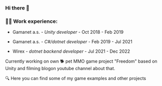 ### Hi there 👋

### 🧑‍💼 Work experience: 
- Gamanet a.s. - _Unity developer_ - Oct 2018 - Feb 2019
* Gamanet a.s. - _C#/dotnet developer_ - Feb 2019 - Jul 2021
+ Wirex - _dotnet backend developer_ - Jul 2021 - Dec 2022

Currently working on own 🐕 pet MMO game project "Freedom" based on Unity and filming blogon youtube channel about that.

🔍 Here you can find some of my game examples and other projects
